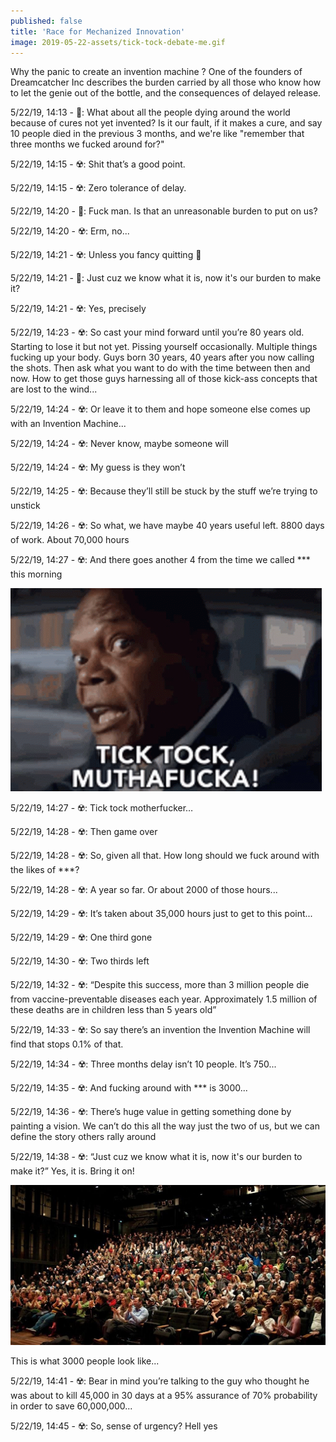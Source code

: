 ```yaml
---
published: false
title: 'Race for Mechanized Innovation'
image: 2019-05-22-assets/tick-tock-debate-me.gif
---
```


Why the panic to create an invention machine ? One of the founders of Dreamcatcher Inc describes the burden carried by all those who know how to let the genie out of the bottle, and the consequences of delayed release.

5/22/19, 14:13 - 🦄: What about all the people dying around the world because of cures not yet invented? Is it our fault, if it makes a cure, and say 10 people died in the previous 3 months, and we're like "remember that three months we fucked around for?"

5/22/19, 14:15 - ☢️: Shit that’s a good point.

5/22/19, 14:15 - ☢️: Zero tolerance of delay.

5/22/19, 14:20 - 🦄: Fuck man. Is that an unreasonable burden to put on us?

5/22/19, 14:20 - ☢️: Erm, no...

5/22/19, 14:21 - ☢️: Unless you fancy quitting 🤣

5/22/19, 14:21 - 🦄: Just cuz we know what it is, now it's our burden to make it?

5/22/19, 14:21 - ☢️: Yes, precisely

5/22/19, 14:23 - ☢️: So cast your mind forward until you’re 80 years old. Starting to lose it but not yet. Pissing yourself occasionally. Multiple things fucking up your body. Guys born 30 years, 40 years after you now calling the shots. Then ask what you want to do with the time between then and now. How to get those guys harnessing all of those kick-ass concepts that are lost to the wind...

5/22/19, 14:24 - ☢️: Or leave it to them and hope someone else comes up with an Invention Machine...

5/22/19, 14:24 - ☢️: Never know, maybe someone will

5/22/19, 14:24 - ☢️: My guess is they won’t

5/22/19, 14:25 - ☢️: Because they’ll still be stuck by the stuff we’re trying to unstick

5/22/19, 14:26 - ☢️: So what, we have maybe 40 years useful left. 8800 days of work. About 70,000 hours

5/22/19, 14:27 - ☢️: And there goes another 4 from the time we called \*\*\* this morning

![](2019-05-22-assets/tick-tock-debate-me.gif)

5/22/19, 14:27 - ☢️: Tick tock motherfucker…

5/22/19, 14:28 - ☢️: Then game over

5/22/19, 14:28 - ☢️: So, given all that. How long should we fuck around with the likes of \*\*\*?

5/22/19, 14:28 - ☢️: A year so far. Or about 2000 of those hours...

5/22/19, 14:29 - ☢️: It’s taken about 35,000 hours just to get to this point...

5/22/19, 14:29 - ☢️: One third gone

5/22/19, 14:30 - ☢️: Two thirds left

5/22/19, 14:32 - ☢️: “Despite this success, more than 3 million people die from vaccine-preventable diseases each year. Approximately 1.5 million of these deaths are in children less than 5 years old”

5/22/19, 14:33 - ☢️: So say there’s an invention the Invention Machine will find that stops 0.1% of that.

5/22/19, 14:34 - ☢️: Three months delay isn’t 10 people. It’s 750...

5/22/19, 14:35 - ☢️: And fucking around with \*\*\* is 3000...

5/22/19, 14:36 - ☢️: There’s huge value in getting something done by painting a vision. We can’t do this all the way just the two of us, but we can define the story others rally around

5/22/19, 14:38 - ☢️: “Just cuz we know what it is, now it's our burden to make it?” Yes, it is. Bring it on!

![](2019-05-22-assets/3000-people.png)

This is what 3000 people look like...

5/22/19, 14:41 - ☢️: Bear in mind you’re talking to the guy who thought he was about to kill 45,000 in 30 days at a 95% assurance of 70% probability in order to save 60,000,000...

5/22/19, 14:45 - ☢️: So, sense of urgency? Hell yes
